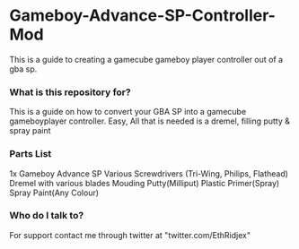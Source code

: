 # Gameboy-Advance-SP-Controller-Mod
This is a guide to creating a gamecube gameboy player controller out of a gba sp.

### What is this repository for? ###

This is a guide on how to convert your GBA SP into a gamecube gameboyplayer controller.
Easy, All that is needed is a dremel, filling putty & spray paint

### Parts List ###
1x Gameboy Advance SP
Various Screwdrivers (Tri-Wing, Philips, Flathead)
Dremel with various blades
Mouding Putty(Milliput)
Plastic Primer(Spray)
Spray Paint(Any Colour)

### Who do I talk to? ###
For support contact me through twitter at "twitter.com/EthRidjex"
